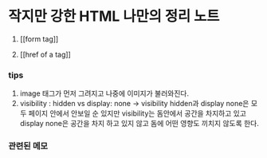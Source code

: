

# 작지만 강한 HTML 나만의 정리 노트

1. [[form tag]]

2. [[href of a tag]]

### tips
1. image 태그가 먼저 그려지고 나중에 이미지가 불러와진다. 
2. visibility : hidden vs display: none
-> visibility hidden과 display none은 모두 페이지 안에서 안보일 순 있지만 visibility는 돔안에서 공간을 차지하고 있고 display none은 공간을 차지 하고 있지 않고 돔에 어떤 영향도 끼치지 않도록 한다. 

### 관련된 메모

